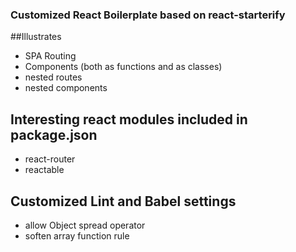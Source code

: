 ### Customized React Boilerplate based on react-starterify

##Illustrates
* SPA Routing
* Components (both as functions and as classes)
* nested routes
* nested components


## Interesting react modules included in package.json
* react-router
* reactable

## Customized Lint and Babel settings
* allow Object spread operator
* soften array function rule